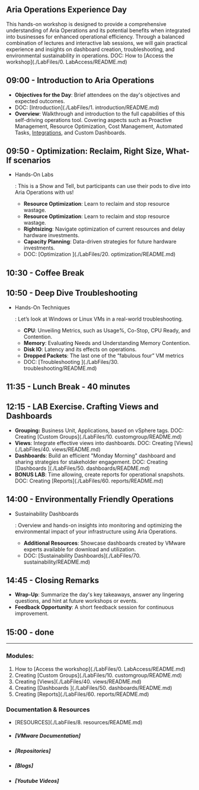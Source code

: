## Aria Operations Experience Day

This hands-on workshop is designed to provide a comprehensive understanding of Aria Operations and its potential benefits when integrated into businesses for enhanced operational efficiency.  Through a balanced combination of lectures and interactive lab sessions, we will gain practical experience and insights on dashboard creation, troubleshooting, and environmental sustainability in operations. DOC: How to [Access the workshop](./LabFiles/0. LabAccess/README.md)

## 09:00 - Introduction to Aria Operations

- **Objectives for the Day**: Brief attendees on the day's objectives and expected outcomes. 
- DOC: [Introduction](./LabFiles/1. introduction/README.md)
- **Overview**: Walkthrough and introduction to the full capabilities of this self-driving operations tool. Covering aspects such as Proactive Management, Resource Optimization, Cost Management, Automated Tasks, [Integrations](./LabFiles/2.integration/README.md), and Custom Dashboards. 


## 09:50 - Optimization: Reclaim, Right Size, What-If scenarios

- Hands-On Labs

  : This is a Show and Tell, but participants can use their pods to dive into Aria Operations with us!

  - **Resource Optimization**: Learn to reclaim and stop resource wastage.
  - **Resource Optimization**: Learn to reclaim and stop resource wastage.
  - **Rightsizing**: Navigate optimization of current resources and delay hardware investments.
  - **Capacity Planning**: Data-driven strategies for future hardware investments.
  - DOC: [Optimization ](./LabFiles/20. optimization/README.md)

## 10:30 - Coffee Break

## 10:50 - Deep Dive Troubleshooting

- Hands-On Techniques

  : Let’s look at Windows or Linux VMs in a real-world troubleshooting.

  - **CPU**: Unveiling Metrics, such as Usage%, Co-Stop, CPU Ready, and Contention.
  - **Memory**: Evaluating Needs and Understanding Memory Contention.
  - **Disk IO**: Latency and its effects on operations. 
  - **Dropped Packets**: The last one of the “fabulous four” VM metrics
  - DOC: [Troubleshooting ](./LabFiles/30. troubleshooting/README.md)

## 11:35 - Lunch Break - 40 minutes

## 12:15 - LAB Exercise. Crafting Views and Dashboards

- **Grouping:** Business Unit, Applications, based on vSphere tags. DOC: Creating [Custom Groups](./LabFiles/10. customgroup/README.md)
- **Views**: Integrate effective views into dashboards. DOC: Creating [Views](./LabFiles/40. views/README.md)
- **Dashboards**: Build an efficient "Monday Morning" dashboard and sharing strategies for stakeholder engagement. DOC: Creating [Dashboards ](./LabFiles/50. dashboards/README.md)
- **BONUS LAB**: Time allowing, create reports for operational snapshots. DOC: Creating [Reports](./LabFiles/60. reports/README.md)

## 14:00 - Environmentally Friendly Operations

- Sustainability Dashboards

  : Overview and hands-on insights into monitoring and optimizing the environmental impact of your infrastructure using Aria Operations.

  - **Additional Resources**: Showcase dashboards created by VMware experts available for download and utilization. 
  - DOC: [Sustainability Dashboards](./LabFiles/70. sustainability/README.md)

## 14:45 - Closing Remarks

- **Wrap-Up**: Summarize the day's key takeaways, answer any lingering questions, and hint at future workshops or events.
- **Feedback Opportunity**: A short feedback session for continuous improvement.

## 15:00 - done

------

### Modules: 

1. How to [Access the workshop](./LabFiles/0. LabAccess/README.md)
2. Creating [Custom Groups](./LabFiles/10. customgroup/README.md)
3. Creating [Views](./LabFiles/40. views/README.md)
4. Creating [Dashboards ](./LabFiles/50. dashboards/README.md)
5. Creating [Reports](./LabFiles/60. reports/README.md)

### Documentation & Resources

- [RESOURCES](./LabFiles/8. resources/README.md)

- ##### [VMware Documentation]

- ##### [Repositories]

- ##### [Blogs]

- ##### [Youtube Videos]






